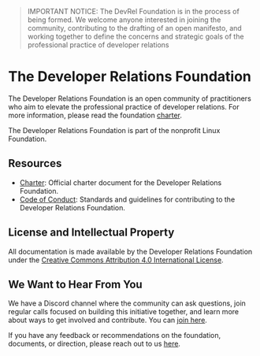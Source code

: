 > IMPORTANT NOTICE: The DevRel Foundation is in the process of being formed. We welcome anyone interested in joining the community, contributing to the drafting of an open manifesto, and working together to define the concerns and strategic goals of the professional practice of developer relations

# The Developer Relations Foundation

The Developer Relations Foundation is an open community of practitioners who aim to elevate the professional practice of developer relations. For more information, please read the foundation [charter](https://github.com/DevRel-Foundation/governance/blob/main/Technical_Charter_v1.0.pdf).

The Developer Relations Foundation is part of the nonprofit Linux Foundation.

## Resources

* [Charter](https://github.com/DevRel-Foundation/governance/blob/main/Technical_Charter_v1.0.pdf): Official charter document for the Developer Relations Foundation.
* [Code of Conduct](https://github.com/DevRel-Foundation/governance/blob/main/code_of_conduct.md): Standards and guidelines for contributing to the Developer Relations Foundation.

## License and Intellectual Property

All documentation is made available by the Developer Relations Foundation under the [Creative Commons Attribution 4.0 International License](http://creativecommons.org/licenses/by/4.0/).

## We Want to Hear From You

We have a Discord channel where the community can ask questions, join regular calls focused on building this initiative together, and learn more about ways to get involved and contribute. You can [join here](https://discord.gg/8Ga5A6GX).

If you have any feedback or recommendations on the foundation, documents, or direction, please reach out to us [here](https://bit.ly/3RwwhQ1?r=qr).
